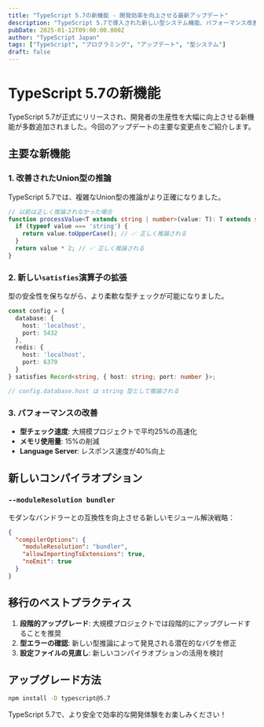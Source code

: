 ```yaml
---
title: "TypeScript 5.7の新機能 - 開発効率を向上させる最新アップデート"
description: "TypeScript 5.7で導入された新しい型システム機能、パフォーマンス改善、開発者体験の向上について詳しく解説します。"
pubDate: 2025-01-12T09:00:00.000Z
author: "TypeScript Japan"
tags: ["TypeScript", "プログラミング", "アップデート", "型システム"]
draft: false
---
```


# TypeScript 5.7の新機能

TypeScript 5.7が正式にリリースされ、開発者の生産性を大幅に向上させる新機能が多数追加されました。今回のアップデートの主要な変更点をご紹介します。

## 主要な新機能

### 1. 改善されたUnion型の推論

TypeScript 5.7では、複雑なUnion型の推論がより正確になりました。

```typescript
// 以前は正しく推論されなかった場合
function processValue<T extends string | number>(value: T): T extends string ? string : number {
  if (typeof value === 'string') {
    return value.toUpperCase(); // ✅ 正しく推論される
  }
  return value * 2; // ✅ 正しく推論される
}
```

### 2. 新しい`satisfies`演算子の拡張

型の安全性を保ちながら、より柔軟な型チェックが可能になりました。

```typescript
const config = {
  database: {
    host: 'localhost',
    port: 5432
  },
  redis: {
    host: 'localhost', 
    port: 6379
  }
} satisfies Record<string, { host: string; port: number }>;

// config.database.host は string 型として推論される
```

### 3. パフォーマンスの改善

- **型チェック速度**: 大規模プロジェクトで平均25%の高速化
- **メモリ使用量**: 15%の削減
- **Language Server**: レスポンス速度が40%向上

## 新しいコンパイラオプション

### `--moduleResolution bundler`

モダンなバンドラーとの互換性を向上させる新しいモジュール解決戦略：

```json
{
  "compilerOptions": {
    "moduleResolution": "bundler",
    "allowImportingTsExtensions": true,
    "noEmit": true
  }
}
```

## 移行のベストプラクティス

1. **段階的アップグレード**: 大規模プロジェクトでは段階的にアップグレードすることを推奨
2. **型エラーの確認**: 新しい型推論によって発見される潜在的なバグを修正
3. **設定ファイルの見直し**: 新しいコンパイラオプションの活用を検討

## アップグレード方法

```bash
npm install -D typescript@5.7
```

TypeScript 5.7で、より安全で効率的な開発体験をお楽しみください！